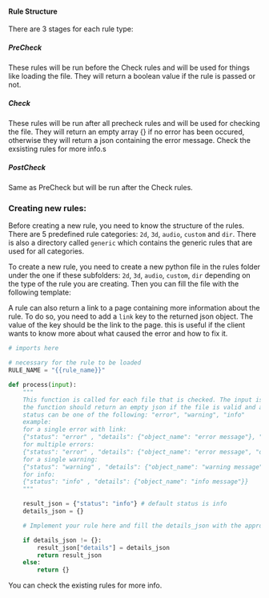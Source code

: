 #### Rule Structure

There are 3 stages for each rule type:

##### PreCheck

These rules will be run before the Check rules and will be used for things like loading the file. They will return a boolean value if the rule is passed or not.

##### Check

These rules will be run after all precheck rules and will be used for checking the file. They will return an empty array {} if no error has been occured, otherwise they will return a json containing the error message. Check the exsisting rules for more info.s

##### PostCheck

Same as PreCheck but will be run after the Check rules.

### Creating new rules:

Before creating a new rule, you need to know the structure of the rules.
There are 5 predefined rule categories: `2d`, `3d`, `audio`, `custom` and `dir`.
There is also a directory called ‌`generic` which contains the generic rules that are used for all categories.

To create a new rule, you need to create a new python file in the rules folder under the one if these subfolders: `2d`, `3d`, `audio`, `custom`, `dir` depending on the type of the rule you are creating. Then you can fill the file with the following template:

A rule can also return a link to a page containing more information about the rule. To do so, you need to add a `link` key to the returned json object. The value of the key should be the link to the page. this is useful if the client wants to know more about what caused the error and how to fix it.

```python
# imports here

# necessary for the rule to be loaded
RULE_NAME = "{{rule_name}}"

def process(input):
    """
    This function is called for each file that is checked. The input is the file path.
    the function should return an empty json if the file is valid and a json object with the status and required information.
    status can be one of the following: "error", "warning", "info"
    example:
    for a single error with link:
    {"status": "error" , "details": {"object_name": "error message"}, "link": "https://example.com"}
    for multiple errors:
    {"status": "error" , "details": {"object_name": "error message", "object_name2": "error message2"}}
    for a single warning:
    {"status": "warning" , "details": {"object_name": "warning message"}}
    for info:
    {"status": "info" , "details": {"object_name": "info message"}}
    """

    result_json = {"status": "info"} # default status is info
    details_json = {}

    # Implement your rule here and fill the details_json with the appropriate information or errors or leave it empty if there are no errors or warnings

    if details_json != {}:
        result_json["details"] = details_json
        return result_json
    else:
        return {}
```

You can check the existing rules for more info.
